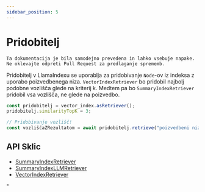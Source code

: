 ```yaml
---
sidebar_position: 5
---
```


# Pridobitelj

`Ta dokumentacija je bila samodejno prevedena in lahko vsebuje napake. Ne oklevajte odpreti Pull Request za predlaganje sprememb.`

Pridobitelj v LlamaIndexu se uporablja za pridobivanje `Node`-ov iz indeksa z uporabo poizvedbenega niza. `VectorIndexRetriever` bo pridobil najbolj podobne vozlišča glede na kriterij k. Medtem pa bo `SummaryIndexRetriever` pridobil vsa vozlišča, ne glede na poizvedbo.

```typescript
const pridobitelj = vector_index.asRetriever();
pridobitelj.similarityTopK = 3;

// Pridobivanje vozlišč!
const vozliščaZRezultatom = await pridobitelj.retrieve("poizvedbeni niz");
```

## API Sklic

- [SummaryIndexRetriever](../../api/classes/SummaryIndexRetriever.md)
- [SummaryIndexLLMRetriever](../../api/classes/SummaryIndexLLMRetriever.md)
- [VectorIndexRetriever](../../api/classes/VectorIndexRetriever.md)

"
